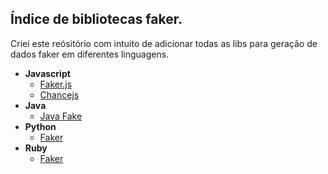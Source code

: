 ## Índice de bibliotecas faker.
Criei este reósitório com intuito de adicionar todas as libs para geração de dados faker em diferentes linguagens.

* **Javascript**
  * [Faker.js](https://github.com/marak/Faker.js/)
  * [Chancejs](https://github.com/chancejs/chancejs)
* **Java**
  * [Java Fake](https://github.com/DiUS/java-faker) 
* **Python**
  * [Faker](https://faker.readthedocs.io/en/master/)
* **Ruby**
  * [Faker](https://github.com/faker-ruby/faker) 
